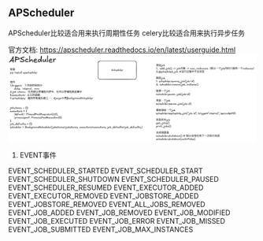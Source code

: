 ## APScheduler

APScheduler比较适合用来执行周期性任务
celery比较适合用来执行异步任务

官方文档: https://apscheduler.readthedocs.io/en/latest/userguide.html
![APScheduler](png/APScheduler.png)


1. EVENT事件

EVENT_SCHEDULER_STARTED
EVENT_SCHEDULER_START
EVENT_SCHEDULER_SHUTDOWN
EVENT_SCHEDULER_PAUSED
EVENT_SCHEDULER_RESUMED
EVENT_EXECUTOR_ADDED
EVENT_EXECUTOR_REMOVED
EVENT_JOBSTORE_ADDED
EVENT_JOBSTORE_REMOVED
EVENT_ALL_JOBS_REMOVED
EVENT_JOB_ADDED
EVENT_JOB_REMOVED
EVENT_JOB_MODIFIED
EVENT_JOB_EXECUTED
EVENT_JOB_ERROR
EVENT_JOB_MISSED
EVENT_JOB_SUBMITTED
EVENT_JOB_MAX_INSTANCES